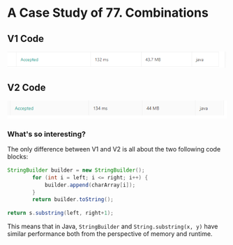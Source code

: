 # A Case Study of 77. Combinations

## V1 Code
![img.png](img.png)

## V2 Code
![img_1.png](img_1.png)

### What's so interesting?

The only difference between V1 and V2 is all about the two following code blocks:
```java
StringBuilder builder = new StringBuilder();
        for (int i = left; i <= right; i++) {
            builder.append(charArray[i]);
        }
        return builder.toString();
```
```java
return s.substring(left, right+1);
```
This means that in Java, `StringBuilder` and `String.substring(x, y)` have similar
performance both from the perspective of memory and runtime.